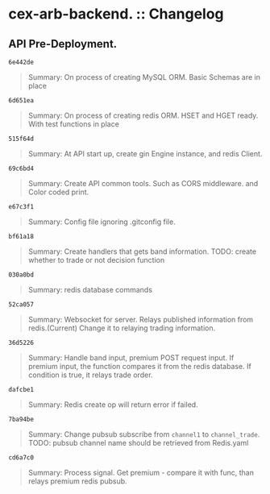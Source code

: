 # cex-arb-backend. :: Changelog

## API Pre-Deployment.

`6e442de`
> Summary: On process of creating MySQL ORM.
> Basic Schemas are in place

`6d651ea`
> Summary: On process of creating redis ORM. 
> HSET and HGET ready. With test functions in place


`515f64d`
> Summary: At API start up, create gin Engine instance, 
> and redis Client.

`69c6bd4`
> Summary: Create API common tools. Such as CORS middleware.
> and Color coded print. 

`e67c3f1`
> Summary: Config file ignoring .gitconfig file. 

`bf61a18`
> Summary: Create handlers that gets band information. 
> TODO: create whether to trade or not decision function

`030a0bd`
> Summary: redis database commands

`52ca057`
> Summary: Websocket for server. Relays published information from redis.(Current)
> Change it to relaying trading information. 

`36d5226`
> Summary: Handle band input, premium POST request input. If premium input, the function compares
> it from the redis database. If condition is true, it relays trade order. 

`dafcbe1`
> Summary: Redis create op will return error if failed.

`7ba94be`
> Summary: Change pubsub subscribe from `channel1` to `channel_trade`. 
> TODO: pubsub channel name should be retrieved from Redis.yaml

`cd6a7c0`
> Summary: Process signal. Get premium - compare it with func, than relays premium 
> redis pubsub. 


